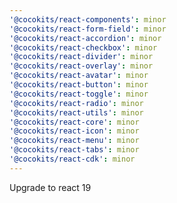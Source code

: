 ```yaml
---
'@cocokits/react-components': minor
'@cocokits/react-form-field': minor
'@cocokits/react-accordion': minor
'@cocokits/react-checkbox': minor
'@cocokits/react-divider': minor
'@cocokits/react-overlay': minor
'@cocokits/react-avatar': minor
'@cocokits/react-button': minor
'@cocokits/react-toggle': minor
'@cocokits/react-radio': minor
'@cocokits/react-utils': minor
'@cocokits/react-core': minor
'@cocokits/react-icon': minor
'@cocokits/react-menu': minor
'@cocokits/react-tabs': minor
'@cocokits/react-cdk': minor
---
```


Upgrade to react 19
